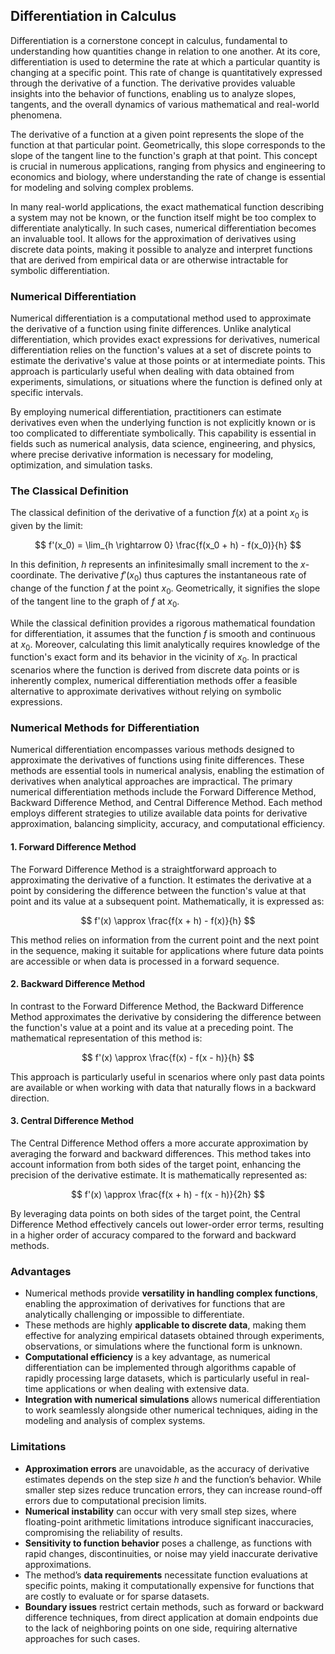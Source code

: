 ## Differentiation in Calculus

Differentiation is a cornerstone concept in calculus, fundamental to understanding how quantities change in relation to one another. At its core, differentiation is used to determine the rate at which a particular quantity is changing at a specific point. This rate of change is quantitatively expressed through the derivative of a function. The derivative provides valuable insights into the behavior of functions, enabling us to analyze slopes, tangents, and the overall dynamics of various mathematical and real-world phenomena.

The derivative of a function at a given point represents the slope of the function at that particular point. Geometrically, this slope corresponds to the slope of the tangent line to the function's graph at that point. This concept is crucial in numerous applications, ranging from physics and engineering to economics and biology, where understanding the rate of change is essential for modeling and solving complex problems.

In many real-world applications, the exact mathematical function describing a system may not be known, or the function itself might be too complex to differentiate analytically. In such cases, numerical differentiation becomes an invaluable tool. It allows for the approximation of derivatives using discrete data points, making it possible to analyze and interpret functions that are derived from empirical data or are otherwise intractable for symbolic differentiation.

### Numerical Differentiation

Numerical differentiation is a computational method used to approximate the derivative of a function using finite differences. Unlike analytical differentiation, which provides exact expressions for derivatives, numerical differentiation relies on the function's values at a set of discrete points to estimate the derivative's value at those points or at intermediate points. This approach is particularly useful when dealing with data obtained from experiments, simulations, or situations where the function is defined only at specific intervals.

By employing numerical differentiation, practitioners can estimate derivatives even when the underlying function is not explicitly known or is too complicated to differentiate symbolically. This capability is essential in fields such as numerical analysis, data science, engineering, and physics, where precise derivative information is necessary for modeling, optimization, and simulation tasks.

### The Classical Definition

The classical definition of the derivative of a function $f(x)$ at a point $x_0$ is given by the limit:

$$
f'(x_0) = \lim_{h \rightarrow 0} \frac{f(x_0 + h) - f(x_0)}{h}
$$

In this definition, $h$ represents an infinitesimally small increment to the $x$-coordinate. The derivative $f'(x_0)$ thus captures the instantaneous rate of change of the function $f$ at the point $x_0$. Geometrically, it signifies the slope of the tangent line to the graph of $f$ at $x_0$.

While the classical definition provides a rigorous mathematical foundation for differentiation, it assumes that the function $f$ is smooth and continuous at $x_0$. Moreover, calculating this limit analytically requires knowledge of the function's exact form and its behavior in the vicinity of $x_0$. In practical scenarios where the function is derived from discrete data points or is inherently complex, numerical differentiation methods offer a feasible alternative to approximate derivatives without relying on symbolic expressions.

### Numerical Methods for Differentiation

Numerical differentiation encompasses various methods designed to approximate the derivatives of functions using finite differences. These methods are essential tools in numerical analysis, enabling the estimation of derivatives when analytical approaches are impractical. The primary numerical differentiation methods include the Forward Difference Method, Backward Difference Method, and Central Difference Method. Each method employs different strategies to utilize available data points for derivative approximation, balancing simplicity, accuracy, and computational efficiency.

#### 1. Forward Difference Method

The Forward Difference Method is a straightforward approach to approximating the derivative of a function. It estimates the derivative at a point by considering the difference between the function's value at that point and its value at a subsequent point. Mathematically, it is expressed as:

$$
f'(x) \approx \frac{f(x + h) - f(x)}{h}
$$

This method relies on information from the current point and the next point in the sequence, making it suitable for applications where future data points are accessible or when data is processed in a forward sequence.

#### 2. Backward Difference Method

In contrast to the Forward Difference Method, the Backward Difference Method approximates the derivative by considering the difference between the function's value at a point and its value at a preceding point. The mathematical representation of this method is:

$$
f'(x) \approx \frac{f(x) - f(x - h)}{h}
$$

This approach is particularly useful in scenarios where only past data points are available or when working with data that naturally flows in a backward direction.

#### 3. Central Difference Method

The Central Difference Method offers a more accurate approximation by averaging the forward and backward differences. This method takes into account information from both sides of the target point, enhancing the precision of the derivative estimate. It is mathematically represented as:

$$
f'(x) \approx \frac{f(x + h) - f(x - h)}{2h}
$$

By leveraging data points on both sides of the target point, the Central Difference Method effectively cancels out lower-order error terms, resulting in a higher order of accuracy compared to the forward and backward methods.

### Advantages

- Numerical methods provide **versatility in handling complex functions**, enabling the approximation of derivatives for functions that are analytically challenging or impossible to differentiate.
- These methods are highly **applicable to discrete data**, making them effective for analyzing empirical datasets obtained through experiments, observations, or simulations where the functional form is unknown.
- **Computational efficiency** is a key advantage, as numerical differentiation can be implemented through algorithms capable of rapidly processing large datasets, which is particularly useful in real-time applications or when dealing with extensive data.
- **Integration with numerical simulations** allows numerical differentiation to work seamlessly alongside other numerical techniques, aiding in the modeling and analysis of complex systems.

### Limitations

- **Approximation errors** are unavoidable, as the accuracy of derivative estimates depends on the step size $h$ and the function’s behavior. While smaller step sizes reduce truncation errors, they can increase round-off errors due to computational precision limits.
- **Numerical instability** can occur with very small step sizes, where floating-point arithmetic limitations introduce significant inaccuracies, compromising the reliability of results.
- **Sensitivity to function behavior** poses a challenge, as functions with rapid changes, discontinuities, or noise may yield inaccurate derivative approximations.
- The method’s **data requirements** necessitate function evaluations at specific points, making it computationally expensive for functions that are costly to evaluate or for sparse datasets.
- **Boundary issues** restrict certain methods, such as forward or backward difference techniques, from direct application at domain endpoints due to the lack of neighboring points on one side, requiring alternative approaches for such cases.
